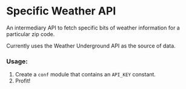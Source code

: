 Specific Weather API
================================

An intermediary API to fetch specific bits of weather information for a
particular zip code.

Currently uses the Weather Underground API as the source of data. 

### Usage:
1. Create a `conf` module that contains an `API_KEY` constant.
2. Profit!